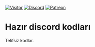 [![Visitor](https://visitor-badge.laobi.icu/badge?page_id=EnesKeremAYDIN.discord.js-hazir-kodlar)](#)
[![Discord](https://discord.com/api/guilds/718831818589339701/widget.png)](https://discord.gg/jkrBmQR)
[![Patreon](https://img.shields.io/badge/Donate-Patreon-red.svg)](https://discord.gg/jkrBmQR)

# Hazır discord kodları

Telifsiz kodlar.
